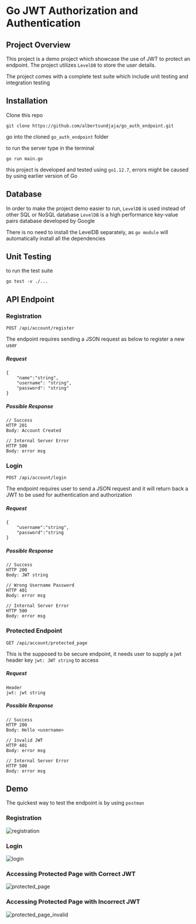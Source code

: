 # Go JWT Authorization and Authentication

## Project Overview

This project is a demo project which showcase the use of JWT to protect an endpoint. The project utilizes `LevelDB` to store the user details.

The project comes with a complete test suite which include unit testing and integration testing

## Installation

Clone this repo

```
git clone https://github.com/albertsundjaja/go_auth_endpoint.git
```

go into the cloned `go_auth_endpoint` folder

to run the server type in the terminal

```
go run main.go
```

this project is developed and tested using `go1.12.7`, errors might be caused by using earlier version of Go

## Database

In order to make the project demo easier to run, `LevelDB` is used instead of other SQL or NoSQL database
`LevelDB` is a high performance key-value pairs database developed by Google

There is no need to install the LevelDB separately, as `go module` will automatically install all the dependencies

## Unit Testing

to run the test suite

```
go test -v ./...
```

## API Endpoint

### Registration

```
POST /api/account/register
```

The endpoint requires sending a JSON request as below to register a new user

##### Request

```
{
	"name":"string",
    "username": "string",
    "password": "string"
}
```

##### Possible Response

```
// Success
HTTP 201
Body: Account Created

// Internal Server Error
HTTP 500
Body: error msg
```

### Login

```
POST /api/account/login
```

The endpoint requires user to send a JSON request and it will return back a JWT to be used for authentication and authorization

##### Request

```
{
	"username":"string",
    "password":"string
}
```

##### Possible Response

```
// Success
HTTP 200
Body: JWT string

// Wrong Username Password
HTTP 401
Body: error msg

// Internal Server Error
HTTP 500
Body: error msg
```

### Protected Endpoint

```
GET /api/account/protected_page
```

This is the supposed to be secure endpoint, it needs user to supply a jwt header key `jwt: JWT string` to access

##### Request

```
Header
jwt: jwt string
```

##### Possible Response
```
// Success
HTTP 200
Body: Hello <username>

// Invalid JWT
HTTP 401
Body: error msg

// Internal Server Error
HTTP 500
Body: error msg
```

## Demo

The quickest way to test the endpoint is by using `postman`

### Registration

![registration](demo/register.PNG)

### Login
![login](demo/login.PNG)

### Accessing Protected Page with Correct JWT

![protected_page](demo/protected_page.PNG)

### Accessing Protected Page with Incorrect JWT

![protected_page_invalid](demo/protected_page_invalid.PNG)


